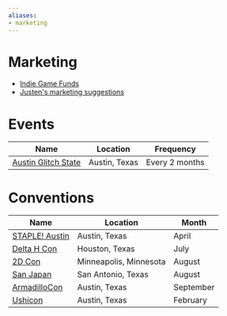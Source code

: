 ```yaml
---
aliases:
- marketing
---
```


# Marketing

- [Indie Game Funds](indie-game-funds.md)
- [Justen's marketing suggestions](../entries/20240605_172228.md)

# Events

| Name | Location | Frequency |
|------|----------|-----------|
| [Austin Glitch State](austin-glitch-state.md) | Austin, Texas | Every 2 months |

# Conventions

| Name | Location | Month |
|------|----------|-------|
| [STAPLE! Austin](staple-austin.md) | Austin, Texas | April |
| [Delta H Con](delta-h-con.md) | Houston, Texas | July |
| [2D Con](2d-con.md) | Minneapolis, Minnesota | August |
| [San Japan](san-japan.md) | San Antonio, Texas | August |
| [ArmadilloCon](armadillo-con.md) | Austin, Texas | September |
| [Ushicon](ushicon.md) | Austin, Texas | February |
